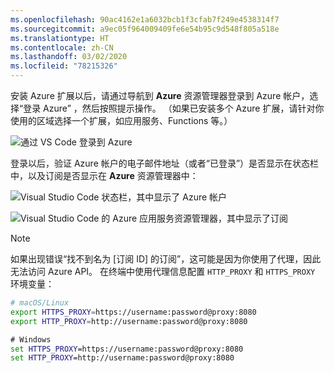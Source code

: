 ```yaml
---
ms.openlocfilehash: 90ac4162e1a6032bcb1f3cfab7f249e4538314f7
ms.sourcegitcommit: a9ec05f964009409fe6e54b95c9d548f805a518e
ms.translationtype: HT
ms.contentlocale: zh-CN
ms.lasthandoff: 03/02/2020
ms.locfileid: "78215326"
---
```

安装 Azure 扩展以后，请通过导航到 **Azure** 资源管理器登录到 Azure 帐户，选择“登录 Azure”  ，然后按照提示操作。 （如果已安装多个 Azure 扩展，请针对你使用的区域选择一个扩展，如应用服务、Functions 等。）

![通过 VS Code 登录到 Azure](../media/deploy-azure/sign-in-to-azure-through-visual-studio-code.png)

登录以后，验证 Azure 帐户的电子邮件地址（或者“已登录”）是否显示在状态栏中，以及订阅是否显示在 **Azure** 资源管理器中：

![Visual Studio Code 状态栏，其中显示了 Azure 帐户](../media/deploy-azure/azure-account-status-bar-in-visual-studio-code.png)

![Visual Studio Code 的 Azure 应用服务资源管理器，其中显示了订阅](../media/deploy-azure/view-azure-subscription-in-visual-studio-code-app-service-explorer.png)

> [!NOTE]
> 如果出现错误“找不到名为 [订阅 ID] 的订阅”，这可能是因为你使用了代理，因此无法访问 Azure API。  在终端中使用代理信息配置 `HTTP_PROXY` 和 `HTTPS_PROXY` 环境变量：
>
> ```bash
> # macOS/Linux
> export HTTPS_PROXY=https://username:password@proxy:8080
> export HTTP_PROXY=http://username:password@proxy:8080
> ```
>
> ```cmd
> # Windows
> set HTTPS_PROXY=https://username:password@proxy:8080
> set HTTP_PROXY=http://username:password@proxy:8080
> ```
